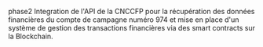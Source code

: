 phase2 Integration de l'API de la CNCCFP pour la récupération des données financières du compte de campagne numéro 974 et mise en place d'un système de gestion des transactions financières via des smart contracts sur la Blockchain.